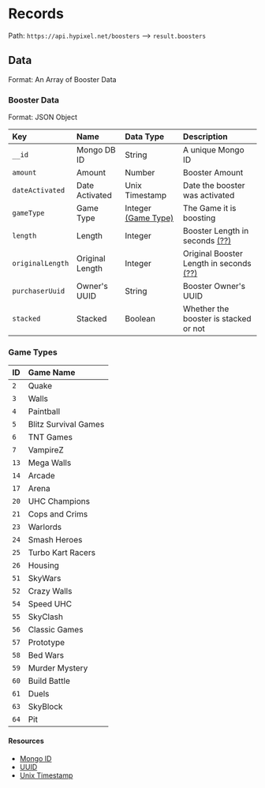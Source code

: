 # Records
Path: `https://api.hypixel.net/boosters` --> `result.boosters`

## Data
Format: An Array of Booster Data

### Booster Data
Format: JSON Object

|Key|Name|Data Type|Description|
|:-|:-|:-|:-|
|`__id`|Mongo DB ID|String|A unique Mongo ID|
|`amount`|Amount|Number|Booster Amount|
|`dateActivated`|Date Activated|Unix Timestamp|Date the booster was activated|
|`gameType`|Game Type|Integer [(Game Type)](#game-types)|The Game it is boosting|
|`length`|Length|Integer|Booster Length in seconds [(??)](https://github.com/HypixelCommunity/Hypixel-Api-Documentation/issues/7)|
|`originalLength`|Original Length|Integer|Original Booster Length in seconds [(??)](https://github.com/HypixelCommunity/Hypixel-Api-Documentation/issues/7)
|`purchaserUuid`|Owner's UUID|String|Booster Owner's UUID|
|`stacked`|Stacked|Boolean|Whether the booster is stacked or not|

### Game Types
|ID|Game Name|
|:-|:-|
|`2`|Quake|
|`3`|Walls|
|`4`|Paintball|
|`5`|Blitz Survival Games|
|`6`|TNT Games|
|`7`|VampireZ|
|`13`|Mega Walls|
|`14`|Arcade|
|`17`|Arena|
|`20`|UHC Champions|
|`21`|Cops and Crims|
|`23`|Warlords|
|`24`|Smash Heroes|
|`25`|Turbo Kart Racers|
|`26`|Housing|
|`51`|SkyWars|
|`52`|Crazy Walls|
|`54`|Speed UHC|
|`55`|SkyClash|
|`56`|Classic Games|
|`57`|Prototype|
|`58`|Bed Wars|
|`59`|Murder Mystery|
|`60`|Build Battle|
|`61`|Duels|
|`63`|SkyBlock|
|`64`|Pit|

#### Resources
- [Mongo ID](https://www.navicat.com/en/company/aboutus/blog/1010-all-about-mongodb-s-_id-field)
- [UUID](https://github.com/HypixelCommunity/Hypixel-Api-Documentation/blob/main/API%20Usage/UUID.md)
- [Unix Timestamp](https://www.unixtimestamp.com)